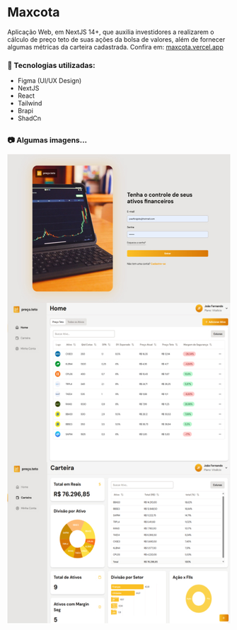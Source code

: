 # Maxcota

Aplicação Web, em NextJS 14+, que auxilia investidores a realizarem o cálculo de preço teto de suas ações da bolsa de valores, além de fornecer algumas métricas da carteira cadastrada. Confira em: [maxcota.vercel.app](https://maxcota.vercel.app/)

### 🚀 Tecnologias utilizadas:

- Figma (UI/UX Design)
- NextJS
- React
- Tailwind
- Brapi
- ShadCn

##

### 📷 Algumas imagens...

<img align="center" alt="Login" width="550" height="336" src="./public/readme/imgReadme1.jpg">
<img align="center" alt="Home" width="550" height="360" src="./public/readme/imgReadme2.jpg">
<img align="center" alt="Carteira" width="550" height="364" src="./public/readme/imgReadme3.jpg">
